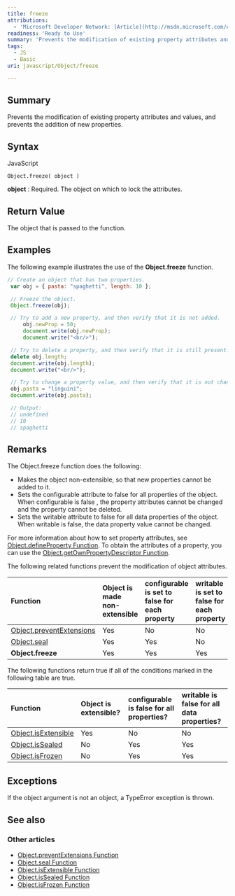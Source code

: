 ```yaml
---
title: freeze
attributions:
  - 'Microsoft Developer Network: [Article](http://msdn.microsoft.com/en-us/library/ie/ff806186(v=vs.94).aspx)'
readiness: 'Ready to Use'
summary: 'Prevents the modification of existing property attributes and values, and prevents the addition of new properties.'
tags:
  - JS
  - Basic
uri: javascript/Object/freeze

---
```

## <span>Summary</span>

Prevents the modification of existing property attributes and values, and prevents the addition of new properties.

## <span>Syntax</span>

<span class="language">JavaScript</span>

    Object.freeze( object )

**object**
:   Required. The object on which to lock the attributes.

## <span>Return Value</span>

The object that is passed to the function.

## <span>Examples</span>

The following example illustrates the use of the **Object.freeze** function.

``` js
// Create an object that has two properties.
 var obj = { pasta: "spaghetti", length: 10 };

 // Freeze the object.
 Object.freeze(obj);

 // Try to add a new property, and then verify that it is not added.
     obj.newProp = 50;
     document.write(obj.newProp);
     document.write("<br/>");

 // Try to delete a property, and then verify that it is still present.
 delete obj.length;
 document.write(obj.length);
 document.write("<br/>");

 // Try to change a property value, and then verify that it is not changed.
 obj.pasta = "linguini";
 document.write(obj.pasta);

 // Output:
 // undefined
 // 10
 // spaghetti
```

## <span>Remarks</span>

The Object.freeze function does the following:

-   Makes the object non-extensible, so that new properties cannot be added to it.
-   Sets the configurable attribute to false for all properties of the object. When configurable is false , the property attributes cannot be changed and the property cannot be deleted.
-   Sets the writable attribute to false for all data properties of the object. When writable is false, the data property value cannot be changed.

For more information about how to set property attributes, see [Object.defineProperty Function](/javascript/Object/defineProperty). To obtain the attributes of a property, you can use the [Object.getOwnPropertyDescriptor Function](/javascript/Object/getOwnPropertyDescriptor).

The following related functions prevent the modification of object attributes.

|Function|Object is made non-extensible|configurable is set to false for each property|writable is set to false for each property|
|:-------|:----------------------------|:---------------------------------------------|:-----------------------------------------|
|[Object.preventExtensions](/javascript/Object/preventExtensions)|Yes|No|No|
|[Object.seal](/javascript/Object/seal)|Yes|Yes|No|
|**Object.freeze**|Yes|Yes|Yes|

The following functions return true if all of the conditions marked in the following table are true.

|Function|Object is extensible?|configurable is false for all properties?|writable is false for all data properties?|
|:-------|:--------------------|:----------------------------------------|:-----------------------------------------|
|[Object.isExtensible](/javascript/Object/isExtensible)|Yes|No|No|
|[Object.isSealed](/javascript/Object/isSealed)|No|Yes|Yes|
|[Object.isFrozen](/javascript/Object/isFrozen)|No|Yes|Yes|

## <span>Exceptions</span>

If the object argument is not an object, a TypeError exception is thrown.

## <span>See also</span>

### <span>Other articles</span>

-   [Object.preventExtensions Function](/javascript/Object/preventExtensions)
-   [Object.seal Function](/javascript/Object/seal)
-   [Object.isExtensible Function](/javascript/Object/isExtensible)
-   [Object.isSealed Function](/javascript/Object/isSealed)
-   [Object.isFrozen Function](/javascript/Object/isFrozen)


